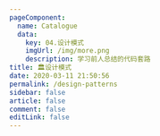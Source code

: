 ```yaml
---
pageComponent: 
  name: Catalogue
  data: 
    key: 04.设计模式
    imgUrl: /img/more.png
    description: 学习前人总结的代码套路
title: 🏛设计模式
date: 2020-03-11 21:50:56
permalink: /design-patterns
sidebar: false
article: false
comment: false
editLink: false
---
```

